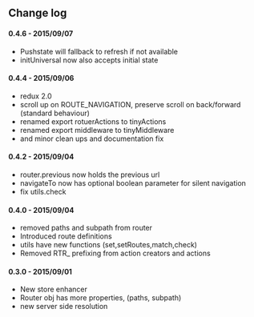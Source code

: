 ## Change log

#### 0.4.6 - 2015/09/07
- Pushstate will fallback to refresh if not available
- initUniversal now also accepts initial state


#### 0.4.4 - 2015/09/06
- redux 2.0
- scroll up on ROUTE_NAVIGATION, preserve scroll on back/forward (standard behaviour)
- renamed export rotuerActions to tinyActions  
- renamed export middleware to tinyMiddleware  
- and minor clean ups and documentation fix

#### 0.4.2 - 2015/09/04
- router.previous now holds the previous url
- navigateTo now has optional boolean parameter for silent navigation
- fix utils.check  

#### 0.4.0 - 2015/09/04
- removed paths and subpath from router
- Introduced route definitions
- utils have new functions  (set,setRoutes,match,check)
- Removed RTR_ prefixing from action creators and actions

#### 0.3.0 - 2015/09/01
- New store enhancer
- Router obj has more properties, (paths, subpath)
- new server side resolution
